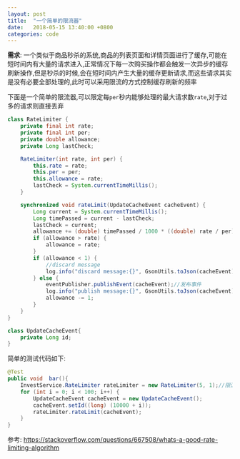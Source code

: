 ```yaml
---
layout: post
title:  "一个简单的限流器"
date:   2018-05-15 13:40:00 +0800
categories: code
---
```


**需求**: 一个类似于商品秒杀的系统,商品的列表页面和详情页面进行了缓存,可能在短时间内有大量的请求进入,正常情况下每一次购买操作都会触发一次异步的缓存刷新操作,但是秒杀的时候,会在短时间内产生大量的缓存更新请求,而这些请求其实是没有必要全部处理的,此时可以采用限流的方式控制缓存刷新的频率

下面是一个简单的限流器,可以限定每`per`秒内能够处理的最大请求数`rate`,对于过多的请求则直接丢弃

```java
class RateLimiter {
    private final int rate;
    private final int per;
    private double allowance;
    private Long lastCheck;

    RateLimiter(int rate, int per) {
        this.rate = rate;
        this.per = per;
        this.allowance = rate;
        lastCheck = System.currentTimeMillis();
    }

    synchronized void rateLimit(UpdateCacheEvent cacheEvent) {
        Long current = System.currentTimeMillis();
        Long timePassed = current - lastCheck;
        lastCheck = current;
        allowance += (double) timePassed / 1000 * ((double) rate / per);
        if (allowance > rate) {
            allowance = rate;
        }
        if (allowance < 1) {
            //discard message
            log.info("discard message:{}", GsonUtils.toJson(cacheEvent));
        } else {
            eventPublisher.publishEvent(cacheEvent);//发布事件
            log.info("publish message:{}", GsonUtils.toJson(cacheEvent));
            allowance -= 1;
        }
    }
}

class UpdateCacheEvent{
    private Long id;
}
```

简单的测试代码如下:

```java
@Test
public void  bar(){
    InvestService.RateLimiter rateLimiter = new RateLimiter(5, 1);//限流为每秒钟处理5个请求
    for (int i = 0; i < 100; i++) {
        UpdateCacheEvent cacheEvent = new UpdateCacheEvent();
        cacheEvent.setId((long) (10000 + i));
        rateLimiter.rateLimit(cacheEvent);
    }
}
```

参考:
<https://stackoverflow.com/questions/667508/whats-a-good-rate-limiting-algorithm>
